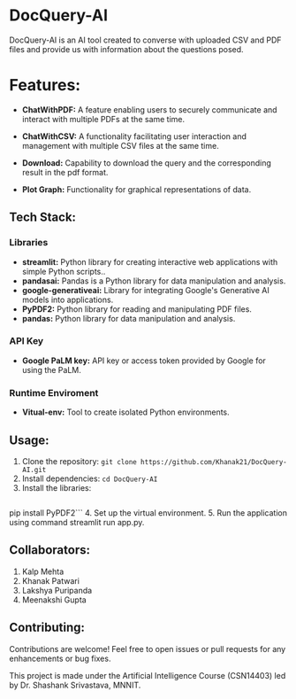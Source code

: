 
# DocQuery-AI
 DocQuery-AI is an AI tool created to converse with uploaded CSV and PDF files and provide us with information about the questions posed.

# Features:
- **ChatWithPDF:** A feature enabling users to securely communicate and interact with multiple PDFs at the same time.

- **ChatWithCSV:**  A functionality facilitating user interaction and management with multiple CSV files at the same time.
- **Download:** Capability to download the query and the corresponding result in the pdf format.
- **Plot Graph:** Functionality for graphical representations of data.


## Tech Stack:
### Libraries
- **streamlit:** Python library for creating interactive web applications with simple Python scripts..
- **pandasai:** Pandas is a Python library for data manipulation and analysis.
- **google-generativeai:** Library for integrating Google's Generative AI models into applications.
- **PyPDF2:** Python library for reading and manipulating PDF files.
- **pandas:** Python library for data manipulation and analysis.
### API Key
- **Google PaLM key:** API key or access token provided by Google for using the PaLM.
### Runtime Enviroment
- **Vitual-env:** Tool to create isolated Python environments.


## Usage:
1. Clone the 
repository: `git clone https://github.com/Khanak21/DocQuery-AI.git`
2. Install dependencies: `cd DocQuery-AI`
3. Install the libraries:
   ```pip install streamlit -> pip install pandas-ai -> pip install google-generativeai ->
pip install PyPDF2```
4. Set up the virtual environment.
5. Run the application using command streamlit run app.py.


## Collaborators:
1. Kalp Mehta
2. Khanak Patwari
3. Lakshya Puripanda
4. Meenakshi Gupta

## Contributing:
 Contributions are welcome! Feel free to open issues or pull requests for any enhancements or bug fixes.
 
This project is made under the Artificial Intelligence Course (CSN14403) led by Dr. Shashank Srivastava, MNNIT.

